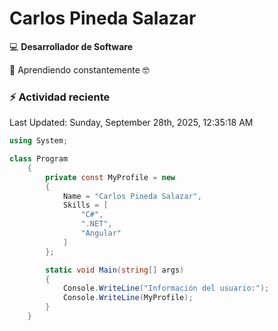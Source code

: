 # Carlos Pineda Salazar

<!--
**magno204/magno204** is a ✨ _special_ ✨ repository because its `README.md` (this file) appears on your GitHub profile.

Here are some ideas to get you started:

- 🔭 I'm currently working on ...
- 🌱 I'm currently learning ...
- 👯 I'm looking to collaborate on ...
- 🤔 I'm looking for help with ...
- 💬 Ask me about ...
- 📫 How to reach me: ...
- 😄 Pronouns: ...
- ⚡ Fun fact: ...
-->
:computer: **Desarrollador de Software**

🌱 Aprendiendo constantemente 🤓

### :zap: Actividad reciente
<!--RECENT_ACTIVITY:start-->
<!--RECENT_ACTIVITY:end-->
<!--RECENT_ACTIVITY:last_update-->
Last Updated: Sunday, September 28th, 2025, 12:35:18 AM
<!--RECENT_ACTIVITY:last_update_end-->

<!--START_SECTION:activity-->

<!--END_SECTION:activity-->


```csharp
using System;

class Program
    {
        private const MyProfile = new 
        {
            Name = "Carlos Pineda Salazar",
            Skills = [
                "C#",
                ".NET",
                "Angular"
            ]
        };

        static void Main(string[] args)
        {
            Console.WriteLine("Información del usuario:");
            Console.WriteLine(MyProfile);
        }
    }
```
